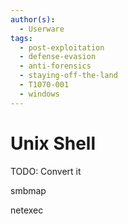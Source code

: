 ```yaml
---
author(s):
  - Userware
tags:
  - post-exploitation
  - defense-evasion
  - anti-forensics
  - staying-off-the-land
  - T1070-001
  - windows
---
```

# Unix Shell

TODO: Convert it

smbmap

netexec